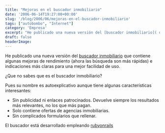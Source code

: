 ```yaml
---
title: "Mejoras en el buscador inmobiliario"
date: '2006-06-14T19:27:00+00:00'
slug: '/blog/2006/06/mejoras-en-el-buscador-inmobiliario'
tags: ["autobombo", "Internet"]
category: 'Empresa'
excerpt: "He publicado una nueva versión del [buscador inmobiliario]( que contiene algunas mejoras de rendimiento (ahora las búsqueda son más rápidas) e indicaciones más claras..."
draft: false
headerImage: 
---
```

He publicado una nueva versión del [buscador inmobiliario](http://www.buscadorinmobiliario.es) que contiene algunas mejoras de rendimiento (ahora las búsqueda son más rápidas) e indicaciones más claras para una mejor facilidad de uso.

¿Que no sabes que es el buscador inmobiliario?

Pues su nombre es autoexplicativo aunque tiene algunas características interesantes:

- Sin publicidad ni enlaces patrocinados. Devuelve siempre los resultados más relevantes, no los que más pagan.
- Solo contiene ofertas de agencias inmobiliarias.
- Sin complicados formularios que rellenar.

El buscador está desarrollado empleando [rubyonrails](http://www.rubyonrails.org)

